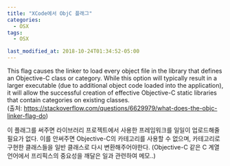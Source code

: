 ```yaml
---
title: "XCode에서 ObjC 플래그"
categories:
  - OSX
tags:
  - OSX

last_modified_at: 2018-10-24T01:34:52-05:00
---
```


This flag causes the linker to load every object file in the library that defines an Objective-C class or category. While this option will typically result in a larger executable (due to additional object code loaded into the application), it will allow the successful creation of effective Objective-C static libraries that contain categories on existing classes. <br>
(출처: https://stackoverflow.com/questions/6629979/what-does-the-objc-linker-flag-do)

이 플래그를 써주면 라이브러리 프로젝트에서 사용한 프레임워크를 일일이 업로드해줄 필요가 없다. 이를 안써주면 Objective-C의 카테고리를 사용할 수 없으며, 카테고리로 구현한 클래스들을 일반 클래스로 다시 변환해주어야한다. (Objective-C 같은 C 계열 언어에서 프리픽스의 중요성을 깨달은 일과 관련하여 메모..)
